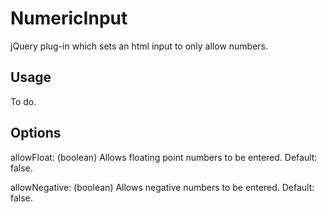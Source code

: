 NumericInput
==============

jQuery plug-in which sets an html input to only allow numbers.


Usage
--------------

To do.


Options
--------------

allowFloat: (boolean) Allows floating point numbers to be entered. Default: false.

allowNegative: (boolean) Allows negative numbers to be entered. Default: false.
